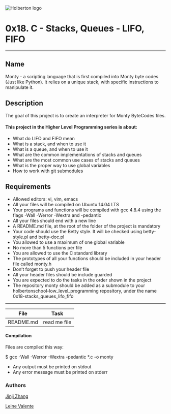 <img src="https://www.holbertonschool.com/assets/holberton-logo-1cc451260ca3cd297def53f2250a9794810667c7ca7b5fa5879a569a457bf16f.png" alt="Holberton logo">

# 0x18. C - Stacks, Queues - LIFO, FIFO
---
## Name

Monty - a scripting language that is first compiled into Monty byte codes (Just like Python). It relies on a unique stack, with specific instructions to manipulate it.

## Description

The goal of this project is to create an interpreter for Monty ByteCodes files.

#### This project in the Higher Level Programming series is about:

 * What do LIFO and FIFO mean
 * What is a stack, and when to use it
 * What is a queue, and when to use it
 * What are the common implementations of stacks and queues
 * What are the most common use cases of stacks and queues
 * What is the proper way to use global variables
 * How to work with git submodules

## Requirements

 * Allowed editors: vi, vim, emacs
 * All your files will be compiled on Ubuntu 14.04 LTS
 * Your programs and functions will be compiled with gcc 4.8.4 using the flags -Wall -Werror -Wextra and -pedantic
 * All your files should end with a new line
 * A README.md file, at the root of the folder of the project is mandatory
 * Your code should use the Betty style. It will be checked using betty-style.pl and betty-doc.pl
 * You allowed to use a maximum of one global variable
 * No more than 5 functions per file
 * You are allowed to use the C standard library
 * The prototypes of all your functions should be included in your header file called monty.h
 * Don’t forget to push your header file
 * All your header files should be include guarded
 * You are expected to do the tasks in the order shown in the project
 * The repository monty should be added as a submodule to your holbertonschool-low_level_programming repository, under the name 0x18-stacks_queues_lifo_fifo

---
File|Task
---|---
README.md | read me file


#### Compilation

Files are compiled this way:

$ gcc -Wall -Werror -Wextra -pedantic *.c -o monty

 * Any output must be printed on stdout
 * Any error message must be printed on stderr

### Authors

[Jinji Zhang](https://github.com/iamzinzi)

[Leine Valente](https://github.com/leinefran)
